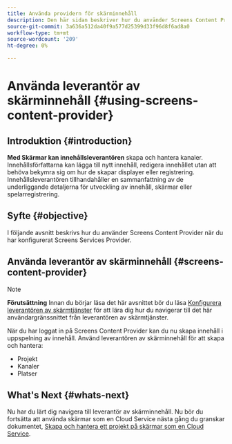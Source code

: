 ```yaml
---
title: Använda providern för skärminnehåll
description: Den här sidan beskriver hur du använder Screens Content Provider för att skapa innehåll.
source-git-commit: 3a636a512da40f9a577d25399d33f96d8f6ad8a0
workflow-type: tm+mt
source-wordcount: '209'
ht-degree: 0%

---
```



# Använda leverantör av skärminnehåll {#using-screens-content-provider}

## Introduktion {#introduction}

**Med Skärmar kan innehållsleverantören** skapa och hantera kanaler. Innehållsförfattarna kan lägga till nytt innehåll, redigera innehållet utan att behöva bekymra sig om hur de skapar displayer eller registrering. Innehållsleverantören tillhandahåller en sammanfattning av de underliggande detaljerna för utveckling av innehåll, skärmar eller spelarregistrering.

## Syfte {#objective}

I följande avsnitt beskrivs hur du använder Screens Content Provider när du har konfigurerat Screens Services Provider.

## Använda leverantör av skärminnehåll {#screens-content-provider}

>[!NOTE]
>**Förutsättning**
>Innan du börjar läsa det här avsnittet bör du läsa [Konfigurera leverantören av skärmtjänster](https://experienceleague.adobe.com/docs/experience-manager-cloud-service/screens-as-cloud-service/configure-screens-cloud/navigating-to-screens-services-provider.html?lang=en) för att lära dig hur du navigerar till det här användargränssnittet från leverantören av skärmtjänster.

När du har loggat in på Screens Content Provider kan du nu skapa innehåll i uppspelning av innehåll. Använd leverantören av skärminnehåll för att skapa och hantera:

* Projekt
* Kanaler
* Platser

## What&#39;s Next {#whats-next}

Nu har du lärt dig navigera till leverantör av skärminnehåll. Nu bör du fortsätta att använda skärmar som en Cloud Service nästa gång du granskar dokumentet, [Skapa och hantera ett projekt på skärmar som en Cloud Service](https://experienceleague.adobe.com/docs/experience-manager-cloud-service/screens-as-cloud-service/create-content/creating-projects-screens-cloud.html?lang=en).



